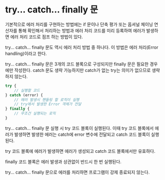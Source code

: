 # try... catch... finally 문

기본적으로 에러 처리를 구현하는 방법에는 if 문이나 단축 평가 또는 옵셔널 체이닝 연산자를 통해 확인해서 처리하는 방법과 에러 처리 코드를 미리 등록하여 에러가 발생하면 에러 처리 코드로 점프 하는 방법이 있다.

try... catch... finally 문도 역시 에러 처리 방법 중 하나다. 이 방법은 에러 처리(Error handling)이라고 한다.

try... catch... finally 문은 3개의 코드 블록으로 구성되지만 finally 문은 필요한 경우에만 작성한다. catch 문도 생략 가능하지만 catch가 없는 try는 의미가 없으므로 생략하지 않는다.

```javascript
try {
    // 실행할 코드
} catch (error) {
    // 에러 발생시 핸들링 할 로직이 실행
    // try에서 발생한 Error 객체가 전달
} finally {
    // 무조건 실행되는 로직
}
```

try... catch... finally 문 실행 시 try 코드 블록이 실행된다. 이때 try 코드 블록에서 에러가 발생하면 발생한 에러는 catch에 error 변수에 전달되고 catch 코드 블록이 실행된다.

try 코드 블록에 에러가 발생하면 에러가 생성되고 catch 코드 블록에서만 유효하다.

finally 코드 블록은 에러 발생과 상관없이 반드시 한 번 실행된다.

try... catch... finally 문으로 에러를 처리하면 프로그램이 강제 종료되지 않는다.
